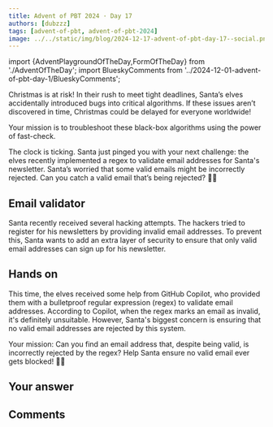 ```yaml
---
title: Advent of PBT 2024 · Day 17
authors: [dubzzz]
tags: [advent-of-pbt, advent-of-pbt-2024]
image: ../../static/img/blog/2024-12-17-advent-of-pbt-day-17--social.png
---
```


import {AdventPlaygroundOfTheDay,FormOfTheDay} from './AdventOfTheDay';
import BlueskyComments from '../2024-12-01-advent-of-pbt-day-1/BlueskyComments';

Christmas is at risk! In their rush to meet tight deadlines, Santa’s elves accidentally introduced bugs into critical algorithms. If these issues aren’t discovered in time, Christmas could be delayed for everyone worldwide!

Your mission is to troubleshoot these black-box algorithms using the power of fast-check.

The clock is ticking. Santa just pinged you with your next challenge: the elves recently implemented a regex to validate email addresses for Santa's newsletter. Santa’s worried that some valid emails might be incorrectly rejected. Can you catch a valid email that’s being rejected? 🎅✨

<!--truncate-->

## Email validator

Santa recently received several hacking attempts. The hackers tried to register for his newsletters by providing invalid email addresses. To prevent this, Santa wants to add an extra layer of security to ensure that only valid email addresses can sign up for his newsletter.

## Hands on

This time, the elves received some help from GitHub Copilot, who provided them with a bulletproof regular expression (regex) to validate email addresses. According to Copilot, when the regex marks an email as invalid, it's definitely unsuitable. However, Santa's biggest concern is ensuring that no valid email addresses are rejected by this system.

Your mission: Can you find an email address that, despite being valid, is incorrectly rejected by the regex? Help Santa ensure no valid email ever gets blocked! 🎄✨

<AdventPlaygroundOfTheDay />

## Your answer

<FormOfTheDay />

## Comments

<BlueskyComments url="https://bsky.app/profile/fast-check.dev/post/3ldifkvx77k2n" />

